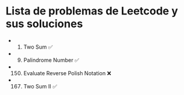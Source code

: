 
# Lista de problemas de Leetcode y sus soluciones

- 001. Two Sum ✅

- 009. Palindrome Number ✅

- 150. Evaluate Reverse Polish Notation ❌

- 167. Two Sum II ✅
